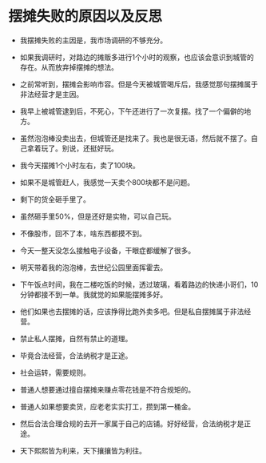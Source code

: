 # 摆摊失败的原因以及反思
* 我摆摊失败的主因是，我市场调研的不够充分。
* 如果我调研时，对路边的摊贩多进行1个小时的观察，也应该会意识到城管的存在。从而放弃掉摆摊的想法。
* 之前常听到，摆摊会影响市容。但是今天被城管喝斥后，我感觉那句摆摊属于非法经营才是主因。

* 我早上被城管逮到后，不死心，下午还进行了一次复摆。找了一个偏僻的地方。
* 虽然泡泡棒没卖出去，但城管还是找来了。我也是很无语，然后就不摆了。自己拿着玩了。别说，还挺好玩。

* 我今天摆摊1个小时左右，卖了100块。
* 如果不是城管赶人，我感觉一天卖个800块都不是问题。
* 剩下的货全砸手里了。
* 虽然砸手里50%，但是还好是实物，可以自己玩。
* 不像股市，回不了本，啥东西都摸不到。

* 今天一整天没怎么接触电子设备，干眼症都缓解了很多。
* 明天带着我的泡泡棒，去世纪公园里面挥霍去。

* 下午饭点时间，我在二楼吃饭的时候，透过玻璃，看着路边的快递小哥们，10分钟都接不到一单。我就觉的如果能摆摊多好。
* 他们如果也去摆摊的话，应该挣得比跑外卖多吧。但是私自摆摊属于非法经营。

* 禁止私人摆摊，自然有禁止的道理。
* 毕竟合法经营，合法纳税才是正途。

* 社会运转，需要规则。
* 普通人想要通过擅自摆摊来赚点零花钱是不符合规矩的。

* 普通人如果想要卖货，应老老实实打工，攒到第一桶金。
* 然后合法合理合规的去开一家属于自己的店铺。好好经营，合法纳税才是正途。

* 天下熙熙皆为利来，天下攘攘皆为利往。


